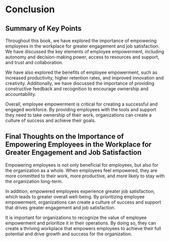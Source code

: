 Conclusion
==========

Summary of Key Points
---------------------

Throughout this book, we have explored the importance of empowering employees in the workplace for greater engagement and job satisfaction. We have discussed the key elements of employee empowerment, including autonomy and decision-making power, access to resources and support, and trust and collaboration.

We have also explored the benefits of employee empowerment, such as increased productivity, higher retention rates, and improved innovation and creativity. Additionally, we have discussed the importance of providing constructive feedback and recognition to encourage ownership and accountability.

Overall, employee empowerment is critical for creating a successful and engaged workforce. By providing employees with the tools and support they need to take ownership of their work, organizations can create a culture of success and achieve their goals.

Final Thoughts on the Importance of Empowering Employees in the Workplace for Greater Engagement and Job Satisfaction
---------------------------------------------------------------------------------------------------------------------

Empowering employees is not only beneficial for employees, but also for the organization as a whole. When employees feel empowered, they are more committed to their work, more productive, and more likely to stay with the organization long-term.

In addition, empowered employees experience greater job satisfaction, which leads to greater overall well-being. By prioritizing employee empowerment, organizations can create a culture of success and support that drives greater engagement and job satisfaction.

It is important for organizations to recognize the value of employee empowerment and prioritize it in their operations. By doing so, they can create a thriving workplace that empowers employees to achieve their full potential and drive growth and success for the organization.
